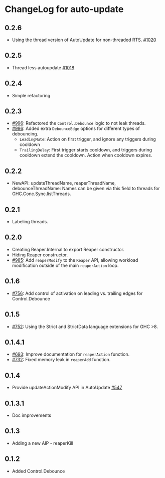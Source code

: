 # ChangeLog for auto-update

## 0.2.6

* Using the thread version of AutoUpdate for non-threaded RTS.
  [#1020](https://github.com/yesodweb/wai/pull/1020)

## 0.2.5

* Thread less autoupdate
  [#1018](https://github.com/yesodweb/wai/pull/1018)

## 0.2.4

* Simple refactoring.

## 0.2.3

* [#996](https://github.com/yesodweb/wai/pull/996):
  Refactored the `Control.Debounce` logic to not leak threads.
* [#996](https://github.com/yesodweb/wai/pull/996):
  Added extra `DebounceEdge` options for different types of debouncing.
  * `LeadingMute`: Action on first trigger, and ignore any triggers during cooldown
  * `TrailingDelay`: First trigger starts cooldown, and
    triggers during cooldown extend the cooldown. Action when cooldown expires.

## 0.2.2

* NewAPI: updateThreadName, reaperThreadName, debounceThreadName:
  Names can be given via this field to threads
  for GHC.Conc.Sync.listThreads.

## 0.2.1

* Labeling threads.

## 0.2.0

* Creating Reaper.Internal to export Reaper constructor.
* Hiding Reaper constructor.
* [#985](https://github.com/yesodweb/wai/pull/985):
  Add `reaperModify` to the `Reaper` API, allowing workload modification outside
  of the main `reaperAction` loop.

## 0.1.6

* [#756](https://github.com/yesodweb/wai/pull/756):
  Add control of activation on leading vs. trailing edges for Control.Debounce

## 0.1.5

* [#752](https://github.com/yesodweb/wai/pull/752):
  Using the Strict and StrictData language extensions for GHC >8.

## 0.1.4.1

* [#693](https://github.com/yesodweb/wai/pull/693):
  Improve documentation for `reaperAction` function.
* [#732](https://github.com/yesodweb/wai/pull/732):
  Fixed memory leak in `reaperAdd` function.

## 0.1.4

* Provide updateActionModify API in AutoUpdate [#547](https://github.com/yesodweb/wai/pull/547)

## 0.1.3.1

* Doc improvements

## 0.1.3

* Adding a new AIP - reaperKill

## 0.1.2

* Added Control.Debounce
